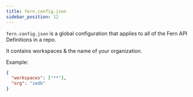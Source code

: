 ```yaml
---
title: fern.config.json
sidebar_position: 12
---
```


`fern.config.json` is a global configuration that applies to all of the Fern API Definitions in a repo.

It contains workspaces & the name of your organization.

Example:

```json
{
  "workspaces": ["**"],
  "org": "imdb"
}
```

